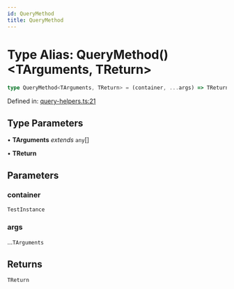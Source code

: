 ```yaml
---
id: QueryMethod
title: QueryMethod
---
```


<!-- DO NOT EDIT: this page is autogenerated from the type comments -->

# Type Alias: QueryMethod()\<TArguments, TReturn\>

```ts
type QueryMethod<TArguments, TReturn> = (container, ...args) => TReturn;
```

Defined in: [query-helpers.ts:21](https://github.com/Romulad/cli-testing-library/blob/main/packages/cli-testing-library/src/query-helpers.ts#L21)

## Type Parameters

• **TArguments** *extends* `any`[]

• **TReturn**

## Parameters

### container

`TestInstance`

### args

...`TArguments`

## Returns

`TReturn`
